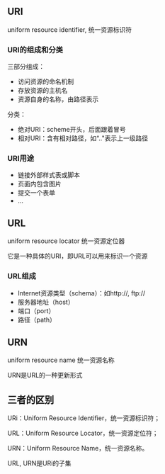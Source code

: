 ## URI

uniform resource identifier, 统一资源标识符

### URI的组成和分类
三部分组成：

* 访问资源的命名机制
* 存放资源的主机名
* 资源自身的名称，由路径表示

分类：

* 绝对URI：scheme开头，后面跟着冒号
* 相对URI：含有相对路径，如“.."表示上一级路径

### URI用途
* 链接外部样式表或脚本
* 页面内包含图片
* 提交一个表单
* ...

## URL
uniform resource locator 统一资源定位器

它是一种具体的URI，即URL可以用来标识一个资源

### URL组成
* Internet资源类型（schema）：如http://, ftp://
* 服务器地址（host）
* 端口（port）
* 路径（path）

## URN
uniform resource name 统一资源名称

URN是URL的一种更新形式

## 三者的区别
URi：Uniform Resource Identifier，统一资源标识符；

URL：Uniform Resource Locator，统一资源定位符；

URN：Uniform Resource Name，统一资源名称。

URL, URN是URi的子集

